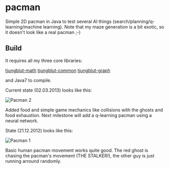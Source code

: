 pacman
======

Simple 2D pacman in Java to test several AI things (search/planning/q-learning/machine learning). 
Note that my maze generation is a bit exotic, so it doesn't look like a real pacman ;-)

Build
-----

It requires all my three core libraries:

[tjungblut-math](https://github.com/thomasjungblut/tjungblut-math "Thomas' nifty math lib")
[tjungblut-common](https://github.com/thomasjungblut/thomasjungblut-common "Thomas' nifty common lib")
[tjungblut-graph](https://github.com/thomasjungblut/tjungblut-graph "Thomas' nifty graph lib")

and Java7 to compile.

Current state (02.03.2013) looks like this:

![Pacman 2][pcm2]

Added food and simple game mechanics like collisions with the ghosts and food exhaustion. 
Next milestone will add a q-learning pacman using a neural network.

State (21.12.2012) looks like this:

![Pacman 1][pcm1]

Basic human pacman movement works quite good. The red ghost is chasing the pacman's movement (THE STALKER!), the other guy is just running arround randomly.

[pcm1]: http://img16.imageshack.us/img16/2850/parkman.png "Pacman 1"
[pcm2]: http://img585.imageshack.us/img585/6615/pacman2s.png "Pacman 2"
